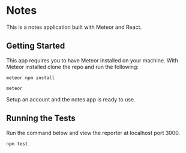 # Notes

This is a notes application built with Meteor and React.

## Getting Started

This app requires you to have Meteor installed on your machine. With Meteor installed clone the repo and run the following:

```
meteor npm install
```

```
meteor
```

Setup an account and the notes app is ready to use.

## Running the Tests

Run the command below and view the reporter at localhost port 3000.

```
npm test
```
